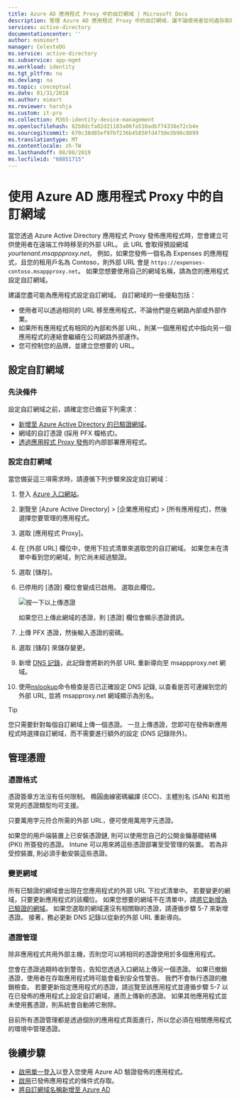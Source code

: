 ```yaml
---
title: Azure AD 應用程式 Proxy 中的自訂網域 | Microsoft Docs
description: 管理 Azure AD 應用程式 Proxy 中的自訂網域，讓不論使用者從何處存取都能看到相同的應用程式 URL。
services: active-directory
documentationcenter: ''
author: msmimart
manager: CelesteDG
ms.service: active-directory
ms.subservice: app-mgmt
ms.workload: identity
ms.tgt_pltfrm: na
ms.devlang: na
ms.topic: conceptual
ms.date: 01/31/2018
ms.author: mimart
ms.reviewer: harshja
ms.custom: it-pro
ms.collection: M365-identity-device-management
ms.openlocfilehash: 82b8dcfa02d21183a06fa510adb774338e72cb4e
ms.sourcegitcommit: 670c38d85ef97bf236b45850fd4750e3b98c8899
ms.translationtype: MT
ms.contentlocale: zh-TW
ms.lasthandoff: 08/08/2019
ms.locfileid: "68851715"
---
```

# <a name="working-with-custom-domains-in-azure-ad-application-proxy"></a>使用 Azure AD 應用程式 Proxy 中的自訂網域

當您透過 Azure Active Directory 應用程式 Proxy 發佈應用程式時，您會建立可供使用者在遠端工作時移至的外部 URL。 此 URL 會取得預設網域 *yourtenant.msappproxy.net*。 例如，如果您發佈一個名為 Expenses 的應用程式，且您的租用戶名為 Contoso，則外部 URL 會是 `https://expenses-contoso.msappproxy.net`。 如果您想要使用自己的網域名稱，請為您的應用程式設定自訂網域。 

建議您盡可能為應用程式設定自訂網域。 自訂網域的一些優點包括：

- 使用者可以透過相同的 URL 移至應用程式，不論他們是在網路內部或外部作業。
- 如果所有應用程式有相同的內部和外部 URL，則某一個應用程式中指向另一個應用程式的連結會繼續在公司網路外部運作。 
- 您可控制您的品牌，並建立您想要的 URL。 


## <a name="configure-a-custom-domain"></a>設定自訂網域

### <a name="prerequisites"></a>先決條件

設定自訂網域之前，請確定您已備妥下列需求： 
- [新增至 Azure Active Directory 的已驗證網域](../fundamentals/add-custom-domain.md)。
- 網域的自訂憑證 (採用 PFX 檔格式)。 
- [透過應用程式 Proxy 發佈](application-proxy-add-on-premises-application.md)的內部部署應用程式。

### <a name="configure-your-custom-domain"></a>設定自訂網域

當您備妥這三項需求時，請遵循下列步驟來設定自訂網域：

1. 登入 [Azure 入口網站](https://portal.azure.com)。
2. 瀏覽至 [Azure Active Directory] > [企業應用程式] > [所有應用程式]，然後選擇您要管理的應用程式。
3. 選取 [應用程式 Proxy]。 
4. 在 [外部 URL] 欄位中，使用下拉式清單來選取您的自訂網域。 如果您未在清單中看到您的網域，則它尚未經過驗證。 
5. 選取 [儲存]。
5. 已停用的 [憑證] 欄位會變成已啟用。 選取此欄位。 

   ![按一下以上傳憑證](./media/application-proxy-configure-custom-domain/certificate.png)

   如果您已上傳此網域的憑證，則 [憑證] 欄位會顯示憑證資訊。 

6. 上傳 PFX 憑證，然後輸入憑證的密碼。 
7. 選取 [儲存] 來儲存變更。 
8. 新增 [DNS 記錄](../../dns/dns-operations-recordsets-portal.md)，此記錄會將新的外部 URL 重新導向至 msappproxy.net 網域。
9. 使用[nslookup](https://social.technet.microsoft.com/wiki/contents/articles/29184.nslookup-for-beginners.aspx)命令檢查是否已正確設定 DNS 記錄, 以查看是否可連線到您的外部 URL, 並將 msapproxy.net 網域顯示為別名。

>[!TIP] 
>您只需要針對每個自訂網域上傳一個憑證。 一旦上傳憑證，您即可在發佈新應用程式時選擇自訂網域，而不需要進行額外的設定 (DNS 記錄除外)。 

## <a name="manage-certificates"></a>管理憑證

### <a name="certificate-format"></a>憑證格式
憑證簽章方法沒有任何限制。 橢圓曲線密碼編譯 (ECC)、主體別名 (SAN) 和其他常見的憑證類型均可支援。 

只要萬用字元符合所需的外部 URL，便可使用萬用字元憑證。

如果您的用戶端裝置上已安裝憑證鏈, 則可以使用您自己的公開金鑰基礎結構 (PKI) 所簽發的憑證。 Intune 可以用來將這些憑證部署至受管理的裝置。 若為非受控裝置, 則必須手動安裝這些憑證。

### <a name="changing-the-domain"></a>變更網域
所有已驗證的網域會出現在您應用程式的外部 URL 下拉式清單中。 若要變更的網域，只要更新應用程式的該欄位。 如果您想要的網域不在清單中，請[將它新增為已驗證的網域](../fundamentals/add-custom-domain.md)。 如果您選取的網域還沒有相關聯的憑證，請遵循步驟 5-7 來新增憑證。 接著，務必更新 DNS 記錄以從新的外部 URL 重新導向。 

### <a name="certificate-management"></a>憑證管理
除非應用程式共用外部主機，否則您可以將相同的憑證使用於多個應用程式。 

您會在憑證過期時收到警告，告知您透過入口網站上傳另一個憑證。 如果已撤銷憑證，使用者在存取應用程式時可能會看到安全性警告。 我們不會執行憑證的撤銷檢查。  若要更新指定應用程式的憑證，請巡覽至該應用程式並遵循步驟 5-7 以在已發佈的應用程式上設定自訂網域，進而上傳新的憑證。 如果其他應用程式並未使用舊憑證，則系統會自動將它刪除。 

目前所有憑證管理都是透過個別的應用程式頁面進行，所以您必須在相關應用程式的環境中管理憑證。 

## <a name="next-steps"></a>後續步驟
* [啟用單一登入](application-proxy-configure-single-sign-on-with-kcd.md)以登入您使用 Azure AD 驗證發佈的應用程式。
* [啟用](https://docs.microsoft.com/en-us/azure/active-directory/conditional-access/technical-reference#cloud-apps-assignments)已發佈應用程式的條件式存取。
* [將自訂網域名稱新增至 Azure AD](../fundamentals/add-custom-domain.md)


